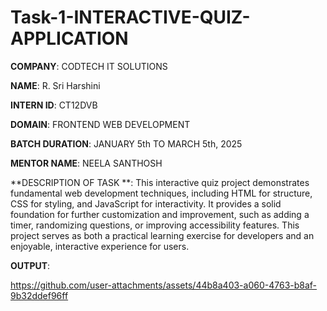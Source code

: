# Task-1-INTERACTIVE-QUIZ-APPLICATION

**COMPANY**: CODTECH IT SOLUTIONS

**NAME**:  R. Sri Harshini

**INTERN ID**: CT12DVB

**DOMAIN**: FRONTEND WEB DEVELOPMENT

**BATCH DURATION**: JANUARY 5th TO MARCH 5th, 2025

**MENTOR NAME**: NEELA SANTHOSH

**DESCRIPTION OF TASK **: This interactive quiz project demonstrates fundamental web development techniques, including HTML for structure, CSS for styling, and JavaScript for interactivity. It provides a solid foundation for further customization and improvement, such as adding a timer, randomizing questions, or improving accessibility features. This project serves as both a practical learning exercise for developers and an enjoyable, interactive experience for users.


**OUTPUT**: 

https://github.com/user-attachments/assets/44b8a403-a060-4763-b8af-9b32ddef96ff
